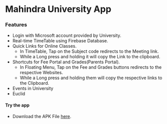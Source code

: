 # Mahindra University App

### Features
* Login with Microsoft account provided by University.
* Real-time TimeTable using Firebase Database.
* Quick Links for Online Classes.
    * In TimeTable, Tap on the Subject code redirects to the Meeting link.
    * While a Long press and holding it will copy the Link to the clipboard.
* Shortcuts for Fee Portal and Grades(Parents Portal).
    * In Floating Menu, Tap on the Fee and Grades buttons redirects to the respective Websites.
    * While a Long press and holding them will copy the respective links to the Clipboard.
* Events in University
* Euclid

#### Try the app<br>
* Download the APK File [here](https://drive.google.com/drive/folders/1EwWLzi3xKLluGMUZB1Qu2ByGqPIoZoAR?usp=sharing).
